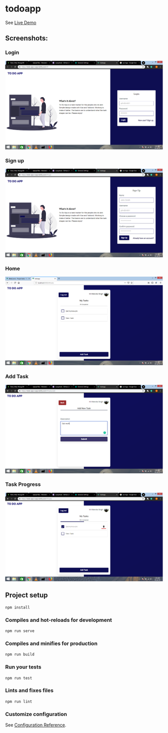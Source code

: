 # todoapp

See [Live Demo](https://todo-app-vuejs.netlify.com/)

## Screenshots:

### Login
![Login](src/assets/Screenshots/Login.png)

### Sign up
![Sign up](src/assets/Screenshots/Sign-up.png)

### Home
![Home](src/assets/Screenshots/Home.png)

### Add Task
![Add Task](src/assets/Screenshots/Add.png)

### Task Progress
![Task Progress](src/assets/Screenshots/Task.png)


## Project setup
```
npm install
```

### Compiles and hot-reloads for development
```
npm run serve
```

### Compiles and minifies for production
```
npm run build
```

### Run your tests
```
npm run test
```

### Lints and fixes files
```
npm run lint
```

### Customize configuration
See [Configuration Reference](https://cli.vuejs.org/config/).
